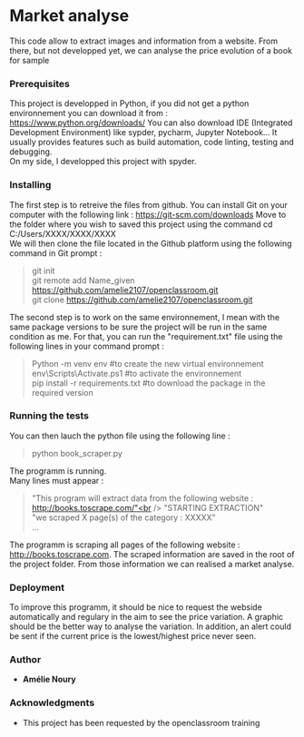 # Market analyse

This code allow to extract images and information from a website. From there, but not developped yet, we can analyse the price evolution of a book for sample

### Prerequisites

This project is developped in Python, if you did not get a python environnement you can download it from : https://www.python.org/downloads/
You can also download IDE (Integrated Development Environment) like sypder, pycharm, Jupyter Notebook... It usually provides features such as build automation, code linting, testing and debugging.<br />
On my side, I developped this project with spyder.


### Installing

The first step is to retreive the files from github. You can install Git on your computer with the following link : https://git-scm.com/downloads
Move to the folder where you wish to saved this project using the command cd C:/Users/XXXX/XXXX/XXXX<br />
We will then clone the file located in the Github platform using the following command in Git prompt : <br />
>git init<br />
>git remote add Name_given https://github.com/amelie2107/openclassroom.git <br />
>git clone https://github.com/amelie2107/openclassroom.git <br />

The second step is to work on the same environnement, I mean with the same package versions to be sure the project will be run in the same condition as me. 
For that, you can run the "requirement.txt" file using the following lines in your command prompt :<br />
>Python -m venv env #to create the new virtual environnement<br />
>env\\Scripts\\Activate.ps1 #to activate the environnement<br />
>pip install -r requirements.txt #to download the package in the required version<br />


### Running the tests

You can then lauch the python file using the following line :<br />
>python book_scraper.py<br />

The programm is running.<br />
Many lines must appear :<br />
>"This program will extract data from the following website : http://books.toscrape.com/"<br />
>"STARTING EXTRACTION"<br />
>"we scraped X page(s) of the category : XXXXX"<br />
>...<br />

The programm is scraping all pages of the following website : http://books.toscrape.com.
The scraped information are saved in the root of the project folder.
From those information we can realised a market analyse.


### Deployment

To improve this programm, it should be nice to request the webside automatically and regulary in the aim to see the price variation.
A graphic should be the better way to analyse the variation.
In addition, an alert could be sent if the current price is the lowest/highest price never seen.

### Author

* **Amélie Noury** 

### Acknowledgments

* This project has been requested by the openclassroom training

